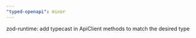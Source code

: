 ```yaml
---
"typed-openapi": minor
---
```


zod-runtime: add typecast in ApiClient methods to match the desired type
